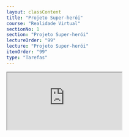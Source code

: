 ```yaml
---
layout: classContent
title: "Projeto Super-herói"
course: "Realidade Virtual"
sectionNo: 1
section: "Projeto Super-herói"
lectureOrder: "99"
lecture: "Projeto Super-herói"
itemOrder: "99"
type: "Tarefas"
---
```


<iframe src="https://docs.google.com/document/d/e/2PACX-1vQN-FU7iXwmwd1OYS2JE8inXZ4ha9907nSj2b7-edaq06GsyoVh3v2Qlf06uEA9AA/pub?embedded=true"></iframe>